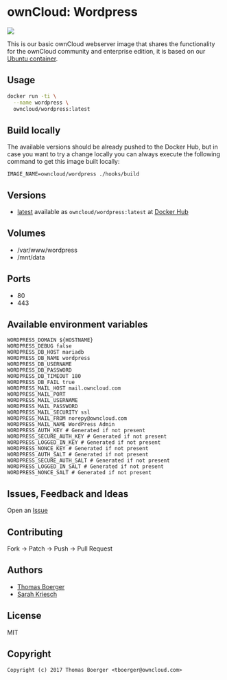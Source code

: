 # ownCloud: Wordpress

[![](https://images.microbadger.com/badges/image/owncloud/wordpress.svg)](https://microbadger.com/images/owncloud/wordpress "Get your own image badge on microbadger.com")

This is our basic ownCloud webserver image that shares the functionality for the ownCloud community and enterprise edition, it is based on our [Ubuntu container](https://registry.hub.docker.com/u/owncloud/ubuntu/).


## Usage

```bash
docker run -ti \
  --name wordpress \
  owncloud/wordpress:latest
```


## Build locally

The available versions should be already pushed to the Docker Hub, but in case you want to try a change locally you can always execute the following command to get this image built locally:

```
IMAGE_NAME=owncloud/wordpress ./hooks/build
```


## Versions

* [latest](https://github.com/owncloud-docker/wordpress/tree/master) available as ```owncloud/wordpress:latest``` at [Docker Hub](https://registry.hub.docker.com/u/owncloud/wordpress/)


## Volumes

* /var/www/wordpress
* /mnt/data


## Ports

* 80
* 443


## Available environment variables

```
WORDPRESS_DOMAIN ${HOSTNAME}
WORDPRESS_DEBUG false
WORDPRESS_DB_HOST mariadb
WORDPRESS_DB_NAME wordpress
WORDPRESS_DB_USERNAME
WORDPRESS_DB_PASSWORD
WORDPRESS_DB_TIMEOUT 180
WORDPRESS_DB_FAIL true
WORDPRESS_MAIL_HOST mail.owncloud.com
WORDPRESS_MAIL_PORT
WORDPRESS_MAIL_USERNAME
WORDPRESS_MAIL_PASSWORD
WORDPRESS_MAIL_SECURITY ssl
WORDPRESS_MAIL_FROM norepy@owncloud.com
WORDPRESS_MAIL_NAME WordPress Admin
WORDPRESS_AUTH_KEY # Generated if not present
WORDPRESS_SECURE_AUTH_KEY # Generated if not present
WORDPRESS_LOGGED_IN_KEY # Generated if not present
WORDPRESS_NONCE_KEY # Generated if not present
WORDPRESS_AUTH_SALT # Generated if not present
WORDPRESS_SECURE_AUTH_SALT # Generated if not present
WORDPRESS_LOGGED_IN_SALT # Generated if not present
WORDPRESS_NONCE_SALT # Generated if not present
```


## Issues, Feedback and Ideas

Open an [Issue](https://github.com/owncloud-docker/wordpress/issues)


## Contributing

Fork -> Patch -> Push -> Pull Request


## Authors

* [Thomas Boerger](https://github.com/tboerger)
* [Sarah Kriesch](https://github.com/skriesch)


## License

MIT


## Copyright

```
Copyright (c) 2017 Thomas Boerger <tboerger@owncloud.com>
```
